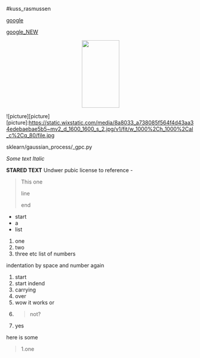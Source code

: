 
#kuss_rasmussen 

[google](http://www.google.com)

[google_NEW][google-link]

[google-link]:http://www.google.com



<p align="center">
  
<img allign="right" width="100" height="180" src="https://static.wixstatic.com/media/8a8033_a738085f564f4d43aa34edebaebae5b5~mv2_d_1600_1600_s_2.jpg/v1/fit/w_1000%2Ch_1000%2Cal_c%2Cq_80/file.jpg">

![picture][picture]
[picture]:https://static.wixstatic.com/media/8a8033_a738085f564f4d43aa34edebaebae5b5~mv2_d_1600_1600_s_2.jpg/v1/fit/w_1000%2Ch_1000%2Cal_c%2Cq_80/file.jpg

</p>


sklearn/gaussian_process/_gpc.py
>
_Some text Italic_

**STARED TEXT**
Undwer pubic license to reference - 

> This 
> one  
> 
> line
>
>
>end

* start
* a
* list

1. one
2. two
3. three etc list of numbers


indentation by space and number again 
1. start
  1. start indend
  2. carrying 
  3. over
2. wow it works or 
3. >not?
4.  yes

here is some
> 1.one
 
